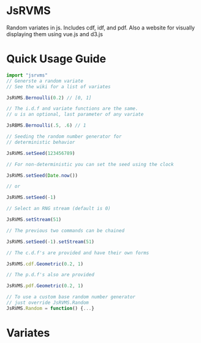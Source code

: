 # JsRVMS
Random variates in js. Includes cdf, idf, and pdf. Also a website for visually displaying them using vue.js and d3.js

# Quick Usage Guide 
```js
import "jsrvms" 
// Generste a random variate
// See the wiki for a list of variates 

JsRVMS.Bernoulli(0.2) // [0, 1]

// The i.d.f and variate functions are the same.
// u is an optional, last parameter of any variate

JsRBMS.Bernoulli(.5, .6) // 1

// Seeding the random number generator for 
// deterministic behavior

JsRVMS.setSeed(123456789)

// For non-deterministic you can set the seed using the clock

JsRVMS.setSeed(Date.now())

// or 

JsRVMS.setSeed(-1)

// Select an RNG stream (default is 0)

JsRVMS.setStream(51)

// The previous two commands can be chained

JsRVMS.setSeed(-1).setStream(51)

// The c.d.f's are provided and have their own forms

JsRVMS.cdf.Geometric(0.2, 1)

// The p.d.f's also are provided

JsRVMS.pdf.Geometric(0.2, 1)

// To use a custom base random number generator
// just override JsRVMS.Random
JsRVMS.Random = function() {...} 

```
# Variates
